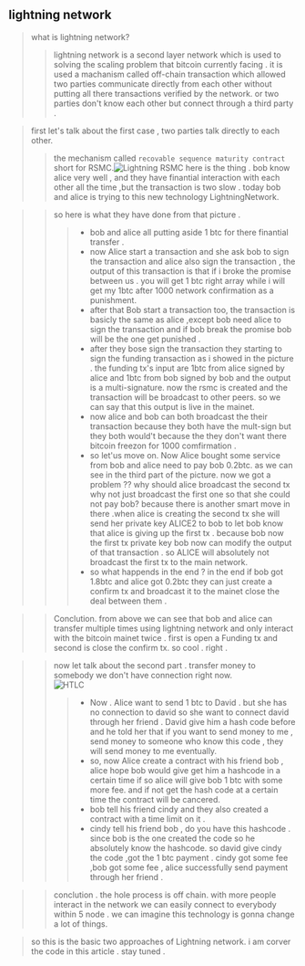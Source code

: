 ## lightning network

> what is lightning network?
>> lightning network is a second layer network which is used to solving the scaling problem that bitcoin currently facing . it is used a machanism called off-chain transaction which allowed two parties communicate directly from each other without putting all there transactions verified by the network. or two parties don't know each other but connect through a third party .

> first let's talk about the first case , two parties talk directly to each other.
>> the mechanism called `recovable sequence maturity contract` short for RSMC.![Lightning RSMC](https://github.com/xiaomingfuckeasylife/imgStore/blob/master/lightningNetwork.png)
here is the thing . bob know alice very well , and they have finantial interaction with each other all the time ,but the transaction is two slow . today bob and alice is trying to this new technology LightningNetwork.

>>so here is what they have done from that picture .
>>>* bob and alice all putting aside 1 btc for there finantial transfer . 
>>>* now Alice start a transaction and she ask bob to sign the transaction and alice also sign the transaction , the output of this transaction is that if i broke the promise between us . you will get 1 btc right array while i will get my 1btc after 1000 network confirmation as a punishment.
>>>* after that Bob start a transaction too, the transaction is basicly the same as alice ,except bob need alice to sign the transaction and if bob break the promise bob will be the one get punished .
>>>* after they bose sign the transaction they starting to sign the funding transaction as i showed in the picture . the funding tx's input are 1btc from alice signed by alice and 1btc from bob signed by bob and the output is a multi-signature. now the rsmc is created and the transaction will be broadcast to other peers. so we can say that this output is live in the mainet. 
>>>* now alice and bob can both broadcast the their transaction because they both have the mult-sign but they both would't because the they don't want there bitcoin freezon for 1000 comfirmation . 
>>>* so let'us move on. Now Alice bought some service from bob and alice need to pay bob 0.2btc.  as we can see in the third part of the picture.  now we got a problem ?? why should alice broadcast the second tx why not just broadcast the first one so that she could not pay bob? because there is another smart move in there .when alice is creating the second tx she will send her private key ALICE2 to bob to let bob know that alice is giving up the first tx . because bob now the first tx private key bob now can modify the output of that transaction . so ALICE will absolutely not broadcast the first tx to the main network. 
>>>* so what happends in the end ? in the end if bob got 1.8btc and alice got 0.2btc they can just create a confirm tx and broadcast it to the mainet close the deal between them . 

>> Conclution. from above we can see that bob and alice can transfer multiple times using lightning network and only interact with the bitcoin mainet twice . first is open a Funding tx and second is close the confirm tx.  so cool . right . 

>> now let talk about the second part . transfer money to somebody we don't have connection right now.  
![HTLC](https://github.com/xiaomingfuckeasylife/imgStore/blob/master/HTLC.png)
>>> * Now . Alice want to send 1 btc to David . but she has no connection to david so she want to connect david through her friend . David give him a hash code before and he told her that if you want to send money to me , send money to someone who know this code , they will send money to me eventually. 
>>> * so, now Alice create a contract with his friend bob , alice hope bob would give get him a hashcode in a certain time if so alice will  give bob 1 btc with some more fee. and if not get the hash code at a certain time the contract will be cancered.
>>> * bob tell his friend cindy and they also created a contract with a time limit on it . 
>>> * cindy tell his friend bob , do you have this hashcode . since bob is the one created the code so he absolutely know the hashcode. so david give cindy the code ,got the 1 btc payment . cindy got some fee ,bob got some fee , alice successfully send payment through her friend .

>> conclution . the hole process is off chain. with more people interact in the network we can easily connect to everybody within 5 node . we can imagine this technology is gonna change a lot of things.


>so this is the basic two approaches of Lightning network. i am corver the code in this article . stay tuned . 